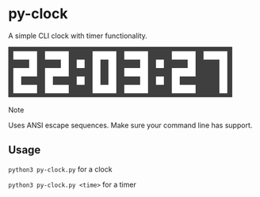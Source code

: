# py-clock

A simple CLI clock with timer functionality. 

![example](example.png)

> [!Note]
> Uses ANSI escape sequences. Make sure your command line has support.

## Usage

`python3 py-clock.py` for a clock

`python3 py-clock.py <time>` for a timer
